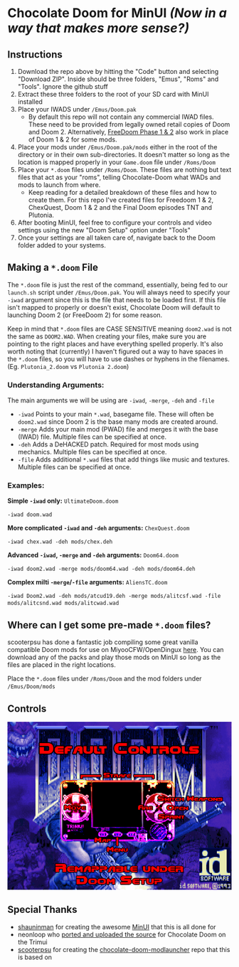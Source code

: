 # Chocolate Doom for MinUI _(Now in a way that makes more sense?)_

## Instructions
1. Download the repo above by hitting the "Code" button and selecting "Download ZIP". Inside should be three folders, "Emus", "Roms" and "Tools". Ignore the github stuff
2. Extract these three folders to the root of your SD card with MinUI installed
3. Place your IWADS under `/Emus/Doom.pak`
    * By default this repo will not contain any commercial IWAD files. These need to be provided from legally owned retail copies of Doom and Doom 2. Alternatively, [FreeDoom Phase 1 & 2](https://github.com/freedoom/freedoom/releases/download/v0.12.1/freedoom-0.12.1.zip) also work in place of Doom 1 & 2 for some mods.
4. Place your mods under `/Emus/Doom.pak/mods` either in the root of the directory or in their own sub-directories. It doesn't matter so long as the location is mapped properly in your `Game.doom` file under `/Roms/Doom`
5. Place your `*.doom` files under `/Roms/Doom`. These files are nothing but text files that act as your "roms", telling Chocolate-Doom what WADs and mods to launch from where.
    * Keep reading for a detailed breakdown of these files and how to create them. For this repo I've created files for Freedoom 1 & 2, ChexQuest, Doom 1 & 2 and the Final Doom episodes TNT and Plutonia.
6. After booting MinUI, feel free to configure your controls and video settings using the new "Doom Setup" option under "Tools"
7. Once your settings are all taken care of, navigate back to the Doom folder added to your systems. 

## Making a `*.doom` File
The `*.doom` file is just the rest of the command, essentially, being fed to our `launch.sh` script under `/Emus/Doom.pak`. You will always need to specify your `-iwad` argument since this is the file that needs to be loaded first. If this file isn't mapped to properly or doesn't exist, Chocolate Doom will default to launching Doom 2 (or FreeDoom 2) for some reason.

Keep in mind that `*.doom` files are CASE SENSITIVE meaning `doom2.wad` is not the same as `DOOM2.WAD`. When creating your files, make sure you are pointing to the right places and have everything spelled properly. It's also worth noting that (currently) I haven't figured out a way to have spaces in the `*.doom` files, so you will have to use dashes or hyphens in the filenames. (Eg. `Plutonia_2.doom` vs `Plutonia 2.doom`)

### Understanding Arguments:
The main arguments we will be using are `-iwad`, `-merge`, `-deh` and `-file`
* `-iwad` Points to your main `*.wad`, basegame file. These will often be `doom2.wad` since Doom 2 is the base many mods are created around.
* `-merge` Adds your main mod (PWAD) file and merges it with the base (IWAD) file. Multiple files can be specified at once.
*  `-deh` Adds a DeHACKED patch. Required for most mods using mechanics. Multiple files can be specified at once.
*  `-file` Adds additional `*.wad` files that add things like music and textures. Multiple files can be specified at once.
### Examples:
**Simple `-iwad` only:** `UltimateDoom.doom`
~~~
-iwad doom.wad
~~~
**More complicated `-iwad` and `-deh` arguments:** `ChexQuest.doom`
~~~
-iwad chex.wad -deh mods/chex.deh
~~~
**Advanced `-iwad`, `-merge` and `-deh` arguments:** `Doom64.doom`
~~~
-iwad doom2.wad -merge mods/doom64.wad -deh mods/doom64.deh
~~~
**Complex milti `-merge`/`-file` arguments:** `AliensTC.doom`
~~~
-iwad Doom2.wad -deh mods/atcud19.deh -merge mods/alitcsf.wad -file mods/alitcsnd.wad mods/alitcwad.wad
~~~

## Where can I get some pre-made `*.doom` files?
scooterpsu has done a fantastic job compiling some great vanilla compatible Doom mods for use on MiyooCFW/OpenDingux [here](https://github.com/scooterpsu/chocolate-doom-modlauncher). You can download any of the packs and play those mods on MinUI so long as the files are placed in the right locations. 

Place the `*.doom` files under `/Roms/Doom` and the mod folders under `/Emus/Doom/mods`

## Controls
![Controls](https://github.com/tiduscrying/Chocolate-Doom-for-MinUI/blob/main/controls.png)

## Special Thanks
* [shauninman](https://github.com/shauninman) for creating the awesome [MinUI](https://github.com/shauninman/MinUI) that this is all done for
* neonloop who [ported and uploaded the source](https://git.crowdedwood.com/chocolate-doom/) for Chocolate Doom on the Trimui
* [scooterpsu](https://github.com/scooterpsu) for creating the [chocolate-doom-modlauncher](https://github.com/scooterpsu/chocolate-doom-modlauncher) repo that this is based on

